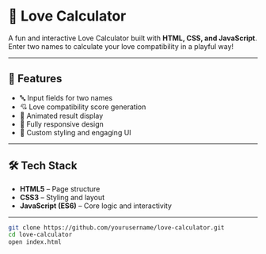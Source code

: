 # 💖 Love Calculator

A fun and interactive Love Calculator built with **HTML, CSS, and JavaScript**. Enter two names to calculate your love compatibility in a playful way!

---

## 🌟 Features

- 🔤 Input fields for two names
- 💘 Love compatibility score generation
- 🎉 Animated result display
- 📱 Fully responsive design
- 🌈 Custom styling and engaging UI

---

## 🛠️ Tech Stack

- **HTML5** – Page structure
- **CSS3** – Styling and layout
- **JavaScript (ES6)** – Core logic and interactivity

---


```bash
git clone https://github.com/yourusername/love-calculator.git
cd love-calculator
open index.html
